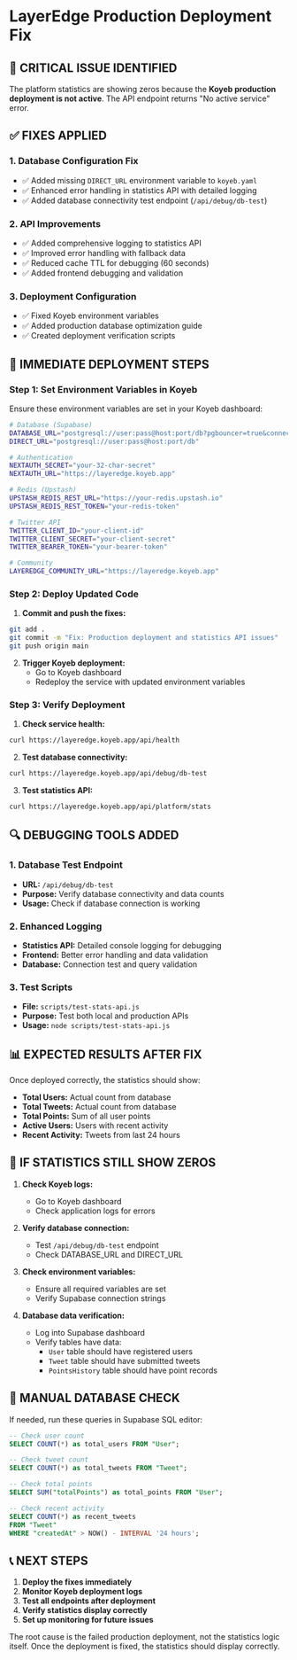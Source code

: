 # LayerEdge Production Deployment Fix

## 🚨 CRITICAL ISSUE IDENTIFIED

The platform statistics are showing zeros because the **Koyeb production deployment is not active**. The API endpoint returns "No active service" error.

## ✅ FIXES APPLIED

### 1. Database Configuration Fix
- ✅ Added missing `DIRECT_URL` environment variable to `koyeb.yaml`
- ✅ Enhanced error handling in statistics API with detailed logging
- ✅ Added database connectivity test endpoint (`/api/debug/db-test`)

### 2. API Improvements
- ✅ Added comprehensive logging to statistics API
- ✅ Improved error handling with fallback data
- ✅ Reduced cache TTL for debugging (60 seconds)
- ✅ Added frontend debugging and validation

### 3. Deployment Configuration
- ✅ Fixed Koyeb environment variables
- ✅ Added production database optimization guide
- ✅ Created deployment verification scripts

## 🚀 IMMEDIATE DEPLOYMENT STEPS

### Step 1: Set Environment Variables in Koyeb

Ensure these environment variables are set in your Koyeb dashboard:

```bash
# Database (Supabase)
DATABASE_URL="postgresql://user:pass@host:port/db?pgbouncer=true&connection_limit=100"
DIRECT_URL="postgresql://user:pass@host:port/db"

# Authentication
NEXTAUTH_SECRET="your-32-char-secret"
NEXTAUTH_URL="https://layeredge.koyeb.app"

# Redis (Upstash)
UPSTASH_REDIS_REST_URL="https://your-redis.upstash.io"
UPSTASH_REDIS_REST_TOKEN="your-redis-token"

# Twitter API
TWITTER_CLIENT_ID="your-client-id"
TWITTER_CLIENT_SECRET="your-client-secret"
TWITTER_BEARER_TOKEN="your-bearer-token"

# Community
LAYEREDGE_COMMUNITY_URL="https://layeredge.koyeb.app"
```

### Step 2: Deploy Updated Code

1. **Commit and push the fixes:**
```bash
git add .
git commit -m "Fix: Production deployment and statistics API issues"
git push origin main
```

2. **Trigger Koyeb deployment:**
   - Go to Koyeb dashboard
   - Redeploy the service with updated environment variables

### Step 3: Verify Deployment

1. **Check service health:**
```bash
curl https://layeredge.koyeb.app/api/health
```

2. **Test database connectivity:**
```bash
curl https://layeredge.koyeb.app/api/debug/db-test
```

3. **Test statistics API:**
```bash
curl https://layeredge.koyeb.app/api/platform/stats
```

## 🔍 DEBUGGING TOOLS ADDED

### 1. Database Test Endpoint
- **URL:** `/api/debug/db-test`
- **Purpose:** Verify database connectivity and data counts
- **Usage:** Check if database connection is working

### 2. Enhanced Logging
- **Statistics API:** Detailed console logging for debugging
- **Frontend:** Better error handling and data validation
- **Database:** Connection test and query validation

### 3. Test Scripts
- **File:** `scripts/test-stats-api.js`
- **Purpose:** Test both local and production APIs
- **Usage:** `node scripts/test-stats-api.js`

## 📊 EXPECTED RESULTS AFTER FIX

Once deployed correctly, the statistics should show:
- **Total Users:** Actual count from database
- **Total Tweets:** Actual count from database  
- **Total Points:** Sum of all user points
- **Active Users:** Users with recent activity
- **Recent Activity:** Tweets from last 24 hours

## 🚨 IF STATISTICS STILL SHOW ZEROS

1. **Check Koyeb logs:**
   - Go to Koyeb dashboard
   - Check application logs for errors

2. **Verify database connection:**
   - Test `/api/debug/db-test` endpoint
   - Check DATABASE_URL and DIRECT_URL

3. **Check environment variables:**
   - Ensure all required variables are set
   - Verify Supabase connection strings

4. **Database data verification:**
   - Log into Supabase dashboard
   - Verify tables have data:
     - `User` table should have registered users
     - `Tweet` table should have submitted tweets
     - `PointsHistory` table should have point records

## 🔧 MANUAL DATABASE CHECK

If needed, run these queries in Supabase SQL editor:

```sql
-- Check user count
SELECT COUNT(*) as total_users FROM "User";

-- Check tweet count  
SELECT COUNT(*) as total_tweets FROM "Tweet";

-- Check total points
SELECT SUM("totalPoints") as total_points FROM "User";

-- Check recent activity
SELECT COUNT(*) as recent_tweets 
FROM "Tweet" 
WHERE "createdAt" > NOW() - INTERVAL '24 hours';
```

## 📞 NEXT STEPS

1. **Deploy the fixes immediately**
2. **Monitor Koyeb deployment logs**
3. **Test all endpoints after deployment**
4. **Verify statistics display correctly**
5. **Set up monitoring for future issues**

The root cause is the failed production deployment, not the statistics logic itself. Once the deployment is fixed, the statistics should display correctly.
